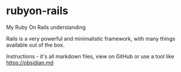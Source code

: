 # rubyon-rails
My Ruby On Rails understanding

Rails is a very powerful and minimalistic framework, with many things available out of the box.

Instructions - it's all markdown files, view on GitHub or use a tool like https://obsidian.md
